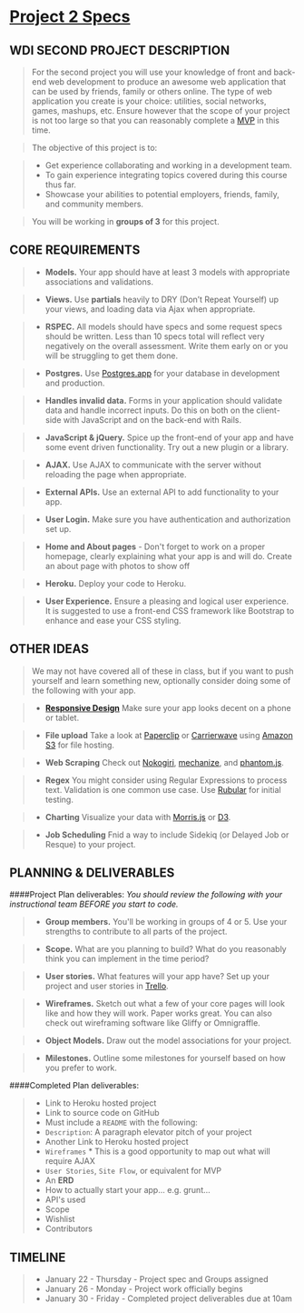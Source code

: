 # [Project 2 Specs](https://github.com/sf-wdi-15/notes/tree/master/project_specs/project_2)

## WDI SECOND PROJECT DESCRIPTION
> For the second project you will use your knowledge of front and back-end web development to produce an awesome web application that can be used by friends, family or others online. The type of web application you create is your choice: utilities, social networks, games, mashups, etc. Ensure however that the scope of your project is not too large so that you can reasonably complete a [MVP](http://en.wikipedia.org/wiki/Minimum_viable_product) in this time. 

  > The objective of this project is to:

  >* Get experience collaborating and working in a development team.
  >* To gain experience integrating topics covered during this course thus far.
  >* Showcase your abilities to potential employers, friends, family, and community members.

  > You will be working in **groups of 3** for this project.





## CORE REQUIREMENTS
  >* **Models.** Your app should have at least 3 models with appropriate associations and validations.
  
  >* **Views.** Use **partials** heavily to DRY (Don’t Repeat Yourself) up your views, and loading data via Ajax when appropriate.
  
  >* **RSPEC.** All models should have specs and some request specs should be written. Less than 10 specs total will reflect very negatively on the overall assessment. Write them early on or you will be struggling to get them done. 
  
  >* **Postgres.** Use [Postgres.app](http://postgresapp.com) for your database in development and production.
  
  >* **Handles invalid data.** Forms in your application should validate data and handle incorrect inputs. Do this on both on the client-side with JavaScript and on the back-end with Rails.
  
  >* **JavaScript & jQuery.** Spice up the front-end of your app and have some event driven functionality. Try out a new plugin or a library.
  
  >* **AJAX.** Use AJAX to communicate with the server without reloading the page when appropriate.
  
  >* **External APIs.** Use an external API to add functionality to your app.
  
  >* **User Login.** Make sure you have authentication and authorization set up.
  
  >* **Home and About pages** - Don't forget to work on a proper homepage, clearly explaining what your app is and will do. Create an about page with photos to show off 
  
  >* **Heroku.** Deploy your code to Heroku.
  
  >* **User Experience.** Ensure a pleasing and logical user experience. It is suggested to use a front-end CSS framework like Bootstrap to enhance and ease your CSS styling. 





## OTHER IDEAS
> We may not have covered all of these in class, but if you want to push yourself and learn something new, optionally consider doing some of the following with your app.

  >* **[Responsive Design](http://en.wikipedia.org/wiki/Responsive_web_design)** Make sure your app looks decent on a phone or tablet.
  
  >* **File upload** Take a look at [Paperclip](https://github.com/thoughtbot/paperclip) or [Carrierwave](https://github.com/carrierwaveuploader/carrierwave) using [Amazon S3](http://aws.amazon.com/s3/) for file hosting.
  
  >* **Web Scraping** Check out [Nokogiri](http://nokogiri.org/), [mechanize](https://github.com/sparklemotion/mechanize), and [phantom.js](http://phantomjs.org/).
  
  >* **Regex** You might consider using Regular Expressions to process text. Validation is one common use case. Use [Rubular](http://rubular.com/) for initial testing.
  
  >* **Charting** Visualize your data with [Morris.js](http://www.oesmith.co.uk/morris.js/) or [D3](http://d3js.org/).
  
  >* **Job Scheduling** Fnid a way to include Sidekiq (or Delayed Job or Resque) to your project.






## PLANNING & DELIVERABLES
####Project Plan deliverables:
*You should review the following with your instructional team BEFORE you start to code.*

  >* **Group members.** You'll be working in groups of 4 or 5. Use your strengths to contribute to all parts of the project.

  >* **Scope.** What are you planning to build? What do you reasonably think you can implement in the time period?

  >* **User stories.** What features will your app have? Set up your project and user stories in [Trello](https://trello.com).

  >* **Wireframes.** Sketch out what a few of your core pages will look like and how they will work. Paper works great. You can also check out wireframing software like Gliffy or Omnigraffle.

  >* **Object Models.** Draw out the model associations for your project.

  >* **Milestones.** Outline some milestones for yourself based on how you prefer to work.





####Completed Plan deliverables:
>* Link to Heroku hosted project
>* Link to source code on GitHub
 >* Must include a `README` with the following:
   >* `Description`: A paragraph elevator pitch of your project
   >* Another Link to Heroku hosted project
   >* `Wireframes`
      * This is a good opportunity to map out what will require AJAX 
   >* `User Stories`, `Site Flow`, or equivalent for MVP
   >* An **ERD**
   >* How to actually start your app... e.g. grunt...
   >* API's used
   >* Scope 
   >* Wishlist
   >* Contributors

## TIMELINE
>* January 22 - Thursday - Project spec and Groups assigned 
>* January 26 -  Monday - Project work officially begins
>* January 30 - Friday - Completed project deliverables due at 10am